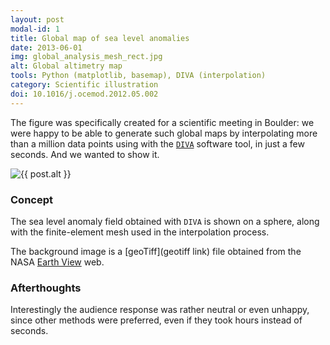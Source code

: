 ```yaml
---
layout: post
modal-id: 1
title: Global map of sea level anomalies
date: 2013-06-01
img: global_analysis_mesh_rect.jpg
alt: Global altimetry map
tools: Python (matplotlib, basemap), DIVA (interpolation)
category: Scientific illustration
doi: 10.1016/j.ocemod.2012.05.002
---
```


The figure was specifically created for a scientific meeting in Boulder: we were happy to be able to generate such global maps by interpolating more than a million data points using with the [`DIVA`](https://github.com/gher-ulg/DIVA) software tool, in just a few seconds. And we wanted to show it.

<img src="{{ site.url }}/figures/portfolio/global_analysis_mesh.jpg" class="img-responsive" alt="{{ post.alt }}">

### Concept

The sea level anomaly field obtained with `DIVA` is shown on a sphere, along with the finite-element mesh used in the interpolation process.

The background image is a [geoTiff](geotiff link) file obtained from the NASA [Earth View](https://worldview.earthdata.nasa.gov/) web.

### Afterthoughts

Interestingly the audience response was rather neutral or even unhappy, since other methods were preferred, even if they took hours instead of seconds.

